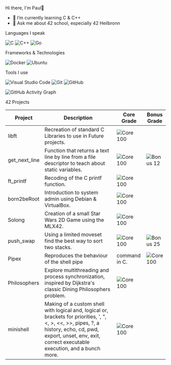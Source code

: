 
Hi there, I'm Paul👋
 - 🌱 I’m currently learning C & C++
 - 💬 Ask me about 42 school, especially 42 Heilbronn


Languages I speak

![C](https://img.shields.io/badge/c-%2300599C.svg?style=for-the-badge&logo=c&logoColor=white) ![C++](https://img.shields.io/badge/c++-%2300599C.svg?style=for-the-badge&logo=c%2B%2B&logoColor=white) ![Go](https://img.shields.io/badge/go-%2300ADD8.svg?style=for-the-badge&logo=go&logoColor=white)

Frameworks & Technologies

![Docker](https://img.shields.io/badge/docker-%230db7ed.svg?style=for-the-badge&logo=docker&logoColor=white)
![Ubuntu](https://img.shields.io/badge/Ubuntu-E95420?style=for-the-badge&logo=ubuntu&logoColor=white)

Tools I use

![Visual Studio Code](https://img.shields.io/badge/Visual%20Studio%20Code-0078d7.svg?style=for-the-badge&logo=visual-studio-code&logoColor=white) 
![Git](https://img.shields.io/badge/git-%23F05033.svg?style=for-the-badge&logo=git&logoColor=white)
![GitHub](https://img.shields.io/badge/github-%23121011.svg?style=for-the-badge&logo=github&logoColor=white)


![GitHub Activity Graph](https://github-readme-activity-graph.vercel.app/graph?username=Paul-Overbeck&theme=github-compact&custom_title=My%20GitHub%20Contributions%20(Last%2030%20days))

42 Projects

| Project         | Description                                                                 | Core Grade                                          | Bonus Grade                                      |
|-----------------|-----------------------------------------------------------------------------|-----------------------------------------------------|--------------------------------------------------|
| libft           | Recreation of standard C Libraries to use in Future projects.               | ![Core 100](https://img.shields.io/badge/Core-100%25-brightgreen?style=for-the-badge) |  |
| get_next_line   | Function that returns a text line by line from a file descriptor to teach about static variables. | ![Core 100](https://img.shields.io/badge/Core-100%25-brightgreen?style=for-the-badge) | ![Bonus 12](https://img.shields.io/badge/Bonus-12-orange?style=for-the-badge) | |
| ft_printf       | Recoding of the C printf function.                                          | ![Core 100](https://img.shields.io/badge/Core-100%25-brightgreen?style=for-the-badge) |  |
| born2beRoot     | Introduction to system admin using Debian & VirtualBox.                     | ![Core 100](https://img.shields.io/badge/Core-100%25-brightgreen?style=for-the-badge) |  |                                                                  
| Solong       | Creation of a small Star Wars 2D Game using the MLX42.                                                               | ![Core 100](https://img.shields.io/badge/Core-100%25-brightgreen?style=for-the-badge)      |                                                                                          |
| push_swap    | Using a limited moveset find the best way to sort two stacks.                                                        | ![Core 100](https://img.shields.io/badge/Core-100%25-brightgreen?style=for-the-badge)      | ![Bonus 25](https://img.shields.io/badge/Bonus-25%25-blueviolet?style=for-the-badge)     |
| Pipex        | Reproduces the behaviour of the shell pipe | command in C.                                                                                | ![Core 100](https://img.shields.io/badge/Core-100%25-brightgreen?style=for-the-badge)      |      |
| Philosophers | Explore multithreading and process synchronization, inspired by Dijkstra's classic Dining Philosophers problem.       | ![Core 100](https://img.shields.io/badge/Core-100%25-brightgreen?style=for-the-badge)      |                                                                                          |
| minishell    | Making of a custom shell with logical and, logical or, brackets for priorities, ’, ", <, >, <<, >>, pipes, ?, a history, echo, cd, pwd, export, unset, env, exit, correct executable execution, and a bunch more. | ![Core 100](https://img.shields.io/badge/Core-100%25-brightgreen?style=for-the-badge)      |                                                                                          |
